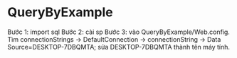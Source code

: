 # QueryByExample
Bước 1: import sql
Bước 2: cài sp 
Bước 3: vào QueryByExample/Web.config. Tìm connectionStrings -> DefaultConnection -> connectionString -> Data Source=DESKTOP-7DBQMTA;
sửa DESKTOP-7DBQMTA thành tên máy tính.
